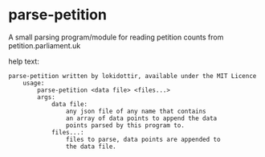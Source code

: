# parse-petition
A small parsing program/module for reading petition counts from petition.parliament.uk

help text:
```
parse-petition written by lokidottir, available under the MIT Licence
    usage:
        parse-petition <data file> <files...>
        args:
            data file:
                any json file of any name that contains
                an array of data points to append the data
                points parsed by this program to.
            files...:
                files to parse, data points are appended to
                the data file.
```

